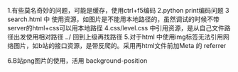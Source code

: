 1.有些莫名奇妙的问题，可能是缓存，使用ctrl+f5编码
2.python print编码问题
3 search.html 中 使用资源，如图片是不能用本地路径的，虽然调试的时候不带server的html+css可以用本地路径
4.css/level.css 中引用资源，是从自己文件路径出发使用相对路径 ../ 回到上级再找路径
5.对于html 中使用img标签无法引用网络图片，如b站的接口资源，是带反爬的。采用再html文件前加Meta 的 referrer <meta name="referrer" content="no-referrer">

6.B站png图片的使用，活用 background-position